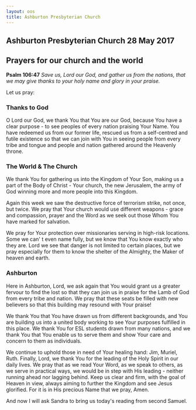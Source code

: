 ```yaml
---
layout: oos
title: Ashburton Presbyterian Church
---
```

## Ashburton Presbyterian Church  28 May 2017 

## Prayers for our church and the world

__Psalm 106:47__ _Save us, Lord our God, and gather us from the nations, that we may give thanks to your holy name and glory in your praise._

Let us pray:
### Thanks to God
O Lord our God, we thank You that You are our God, because You have a clear purpose - to see peoples of every nation praising Your Name. You have redeemed us from our former life, rescued us from a self-centred and futile existence so that we can join with You in seeing people from every tribe and tongue and people and nation gathered around the Heavenly throne. 

### The World & The Church
We thank You for gathering us into the Kingdom of Your Son, making us a part of the Body of Christ - Your church, the new Jerusalem, the army of God winning more and more people into this Kingdom. 

Again this week we saw the destructive force of terrorism strike, not once, but twice. We pray that Your church would use different weapons - grace and compassion, prayer and the Word as we seek out those Whom You have marked for salvation. 

We pray for Your protection over missionaries serving in high-risk locations. Some we can' t even name fully, but we know that You know exactly who they are. Lord we see that danger is not limited to certain places, but we pray especially for them to know the shelter of the Almighty, the Maker of heaven and earth.

### Ashburton
Here in Ashburton, Lord, we ask again that You would grant us a greater fervour to find the lost so that they can join us in praise for the Lamb of God from every tribe and nation. We pray that these seats be filled with new believers so that this building may resound with Your praise!

We thank You that You have drawn us from different backgrounds, and You are building us into a united body working to see Your purposes fulfilled in this place. We thank You for ESL students drawn from many nations, and we thank You that You enable us to serve them and show Your care and concern to them as individuals.

We continue to uphold those in need of Your healing hand: Jim, Muriel, Ruth.
Finally, Lord, we thank You for the leading of the Holy Spirit in our daily lives. We pray that as we read Your Word, as we speak to others, as we serve in practical ways, we would be in step with His leading - neither running ahead nor lagging behind. Keep us clear and firm, with the goal of Heaven in view, always aiming to further the Kingdom and see Jesus glorified. For it is in His precious Name that we pray, Amen.

And now I will ask Sandra to bring us today's reading from second Samuel.



